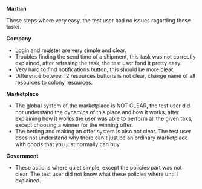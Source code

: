 **Martian**

These steps where very easy, the test user had no issues ragarding these tasks.

**Company**

- Login and register are very simple and clear.
- Troubles finding the send time of a shipment, this task was not correctly explained, after refrasing the task, the test user fond it pretty easy.
- Very hard to find notifications button, this should be more clear.
- Difference between 2 resources buttons is not clear, change name of all resources to colony resources.

**Marketplace**

- The global system of the marketplace is NOT CLEAR, the test user did not understand the dynamics of this place and how it works, after explaining how it works the user was able to perform all the given taks, except choosing a winner for the winning offer.
- The betting and making an offer system is also not clear. The test user does not understand why there can't just be an ordinary marketplace with goods that you just normally can buy.

**Government**

- These actions where quiet simple, except the policies part was not clear. The test user did not know what these policies where until I explained.
